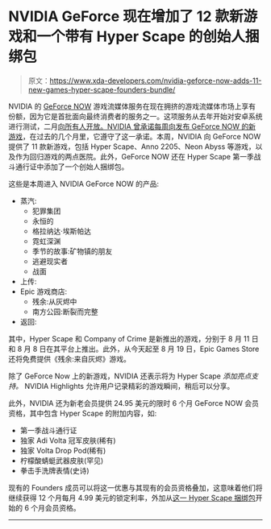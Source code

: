 # NVIDIA GeForce 现在增加了 12 款新游戏和一个带有 Hyper Scape 的创始人捆绑包

> 原文：<https://www.xda-developers.com/nvidia-geforce-now-adds-11-new-games-hyper-scape-founders-bundle/>

NVIDIA 的 [GeForce NOW](https://play.google.com/store/apps/details?id=com.nvidia.geforcenow) 游戏流媒体服务在现在拥挤的游戏流媒体市场上享有份额，因为它是首批面向最终消费者的服务之一。这项服务从去年开始对安卓系统进行测试，二月[向所有人开放。NVIDIA 曾承诺每周向](https://www.xda-developers.com/nvidia-geforce-now-open-sign-up/)[发布 GeForce NOW 的新游戏](https://www.xda-developers.com/nvidia-announce-new-games-geforce-now-every-week/)，在过去的几个月里，它遵守了这一承诺。本周，NVIDIA 向 GeForce NOW 提供了 11 款新游戏，包括 Hyper Scape、Anno 2205、Neon Abyss 等游戏，以及作为回归游戏的两点医院。此外，GeForce NOW 还在 Hyper Scape 第一季战斗通行证中添加了一个创始人捆绑包。

这些是本周进入 NVIDIA GeForce NOW 的产品:

*   蒸汽:
    *   犯罪集团
    *   永恒的
    *   格拉纳达·埃斯帕达
    *   霓虹深渊
    *   季节的故事:矿物镇的朋友
    *   逃避现实者
    *   战面
*   上传:
*   Epic 游戏商店:
    *   残余:从灰烬中
    *   南方公园:断裂而完整
*   返回:

其中，Hyper Scape 和 Company of Crime 是新推出的游戏，分别于 8 月 11 日和 8 月 8 日在其平台上推出。此外，从今天起至 8 月 19 日，Epic Games Store 还将免费提供《残余:来自灰烬》游戏。

除了 GeForce Now 上的新游戏，NVIDIA 还表示将为 Hyper Scape *添加亮点支持。* NVIDIA Highlights 允许用户记录精彩的游戏瞬间，稍后可以分享。

此外，NVIDIA 还为新老会员提供 24.95 美元的限时 6 个月 GeForce NOW 会员资格，其中包含 Hyper Scape 的附加内容，如:

*   第一季战斗通行证
*   独家 Adi Volta 冠军皮肤(稀有)
*   独家 Volta Drop Pod(稀有)
*   柠檬酸蜻蜓武器皮肤(罕见)
*   拳击手洗牌表情(史诗)

现有的 Founders 成员可以将这一优惠与其现有的会员资格叠加，这意味着他们将继续获得 12 个月每月 4.99 美元的锁定利率，外加从[这一 Hyper Scape 捆绑包](https://www.nvidia.com/en-us/geforce-now/hyper-scape-bundle/)开始的 6 个月会员资格。

* * *